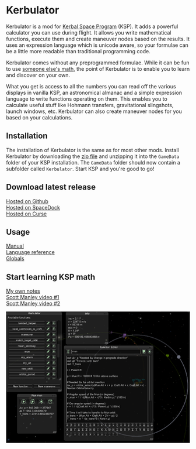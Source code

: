 Kerbulator
==========

Kerbulator is a mod for [Kerbal Space Program](http://www.kerbalspaceprogram.com) (KSP). It adds a powerful calculator you can use during flight. It allows you write mathematical functions, execute them and create maneuver nodes based on the results. It uses an expression language which is unicode aware, so your formulae can be a little more readable than traditional programming code.

Kerbulator comes without any preprogrammed formulae. While it can be fun to use [someone else's math](https://github.com/MuMech/MechJeb2), the point of Kerbulator is to enable you to learn and discover on your own.

What you get is access to all the numbers you can read off the various displays in vanilla KSP, an astronomical almanac and a simple expression language to write functions operating on them. This enables you to calculate useful stuff like Hohmann transfers, gravitational slingshots, launch windows, etc. Kerbulator can also create maneuver nodes for you based on your calculations.

## Installation
The installation of Kerbulator is the same as for most other mods. Install Kerbulator by downloading the [zip file](https://github.com/wmvanvliet/Kerbulator/releases/download/0.45/Kerbulator-0.45.zip) and unzipping it into the `GameData` folder of your KSP installation. The `GameData` folder should now contain a subfolder called `Kerbulator`. Start KSP and you're good to go!

## Download latest release
[Hosted on Github](https://github.com/wmvanvliet/Kerbulator/releases/download/0.45/Kerbulator-0.45.zip) <br/>
[Hosted on SpaceDock](http://spacedock.info/mod/782/Kerbulator) <br/>
[Hosted on Curse](http://www.curse.com/ksp-mods/kerbal/220266-kerbulator)

## Usage
[Manual](doc/manual.mkd) <br/>
[Language reference](doc/langref.mkd) <br/>
[Globals](doc/globals.mkd) <br/>

## Start learning KSP math

[My own notes](https://www.dropbox.com/s/a09gle65k7ghei6/space.pdf?dl=1) <br/>
[Scott Manley video #1](http://www.youtube.com/watch?v=000zDI2nmq8) <br/>
[Scott Manley video #2](http://www.youtube.com/watch?v=QXPhQKkOcYM) <br/>

![screenshot](doc/screenshot2.png)

